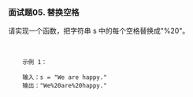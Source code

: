 ### 面试题05. 替换空格


请实现一个函数，把字符串 s 中的每个空格替换成"%20"。

 
```
    示例 1：
    
    输入：s = "We are happy."
    输出："We%20are%20happy."

```